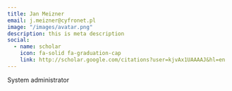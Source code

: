 ```yaml
---
title: Jan Meizner
email: j.meizner@cyfronet.pl
image: "/images/avatar.png"
description: this is meta description
social:
  - name: scholar
    icon: fa-solid fa-graduation-cap
    link: http://scholar.google.com/citations?user=kjvAx1UAAAAJ&hl=en
---
```


System administrator
